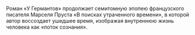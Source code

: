 <!--2017-01-18 20:06:31-->
Роман «У Германтов» продолжает семитомную эпопею французского писателя Марселя Пруста «В поисках утраченного времени», в которой автор воссоздает ушедшее время, изображая внутреннюю жизнь человека как «поток сознания».